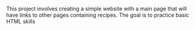 This project involves creating a simple website with a main page that will have links to other pages containing recipes. The goal is to practice basic HTML skills

